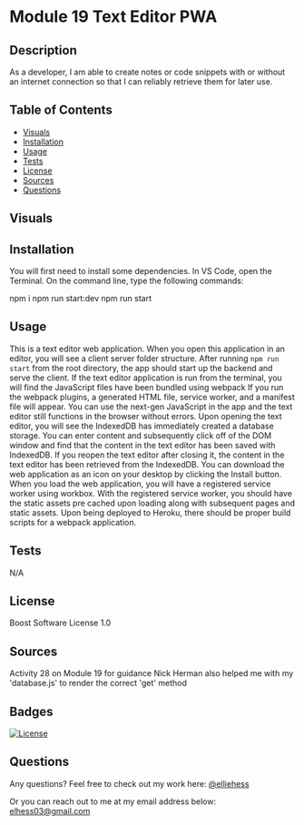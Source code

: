 # Module 19 Text Editor PWA

## Description

As a developer, I am able to create notes or code snippets with or without an internet connection
so that I can reliably retrieve them for later use. 


## Table of Contents 

- [Visuals](#visuals)
- [Installation](#installation)
- [Usage](#usage)
- [Tests](#tests)
- [License](#license)
- [Sources](#sources)
- [Questions](#questions)

## Visuals


## Installation

You will first need to install some dependencies.
In VS Code, open the Terminal. 
On the command line, type the following commands:

npm i 
npm run start:dev
npm run start 

## Usage 
This is a text editor web application. When you open this application in an editor, you will see a client server folder structure. After running `npm run start` from the root directory, the app should start up the backend and serve the client. If the text editor application is run from the terminal, you will find the JavaScript files have been bundled using webpack
If you run the webpack plugins, a generated HTML file, service worker, and a manifest file will appear. You can use the next-gen JavaScript in the app and the text editor still functions in the browser without errors. Upon opening the text editor,
you will see the IndexedDB has immediately created a database storage. You can enter content and subsequently click off of the DOM window and find that the content in the text editor has been saved with IndexedDB. If you reopen the text editor after closing it, the content in the text editor has been retrieved from the IndexedDB. You can download the web application as an icon on your desktop by clicking the Install button. When you load the web application, you will have a registered service worker using workbox. With the registered service worker, you should have the static assets pre cached upon loading along with subsequent pages and static assets. Upon being deployed to Heroku, there should be proper build scripts for a webpack application.

## Tests 

N/A

## License

Boost Software License 1.0

## Sources

Activity 28 on Module 19 for guidance
Nick Herman also helped me with my 'database.js' to render the correct 'get' method

## Badges

[![License](https://img.shields.io/badge/License-Boost_1.0-lightblue.svg)](https://www.boost.org/LICENSE_1_0.txt)

## Questions 

Any questions? 
Feel free to check out my work here:
[@elliehess](@elliehess)

Or you can reach out to me at my email address below:
elhess03@gmail.com

